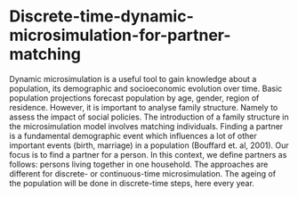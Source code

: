 # Discrete-time-dynamic-microsimulation-for-partner-matching
Dynamic microsimulation is a useful tool to gain knowledge
about a population, its demographic and socioeconomic
evolution over time. Basic population projections forecast population by age,
gender, region of residence. However, it is important to
analyse family structure. Namely to assess the impact of
social policies. The introduction of a family structure in the microsimulation
model involves matching individuals. Finding a partner is a fundamental demographic event
which influences a lot of other important events (birth,
marriage) in a population (Bouffard et. al, 2001). Our focus is to find a partner for a person. In this context,
we define partners as follows: persons living together in
one household. The approaches are different for discrete- or
continuous-time microsimulation. The ageing of the
population will be done in discrete-time steps, here every
year.
